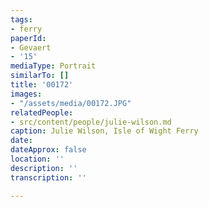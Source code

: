 ```yaml
---
tags:
- ferry
paperId:
- Gevaert
- '15'
mediaType: Portrait
similarTo: []
title: '00172'
images:
- "/assets/media/00172.JPG"
relatedPeople:
- src/content/people/julie-wilson.md
caption: Julie Wilson, Isle of Wight Ferry
date: 
dateApprox: false
location: ''
description: ''
transcription: ''

---
```

